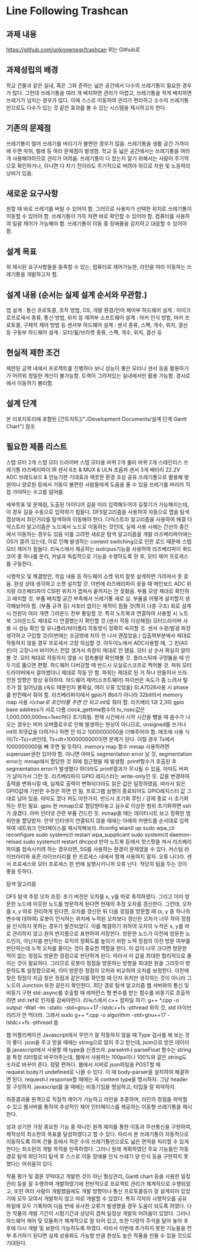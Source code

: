 # Line Following Trashcan

## 과제 내용
https://github.com/unknownpgr/trashcan
위는 Github로 

## 과제성립의 배경
학교 건물과 같은 실내, 혹은 그와 준하는 넓은 공간에서 다수의 쓰레기통이 필요한 경우가 많다. 그런데 쓰레기통을 여러 개 배치하면 관리가 어렵고, 쓰레기통을 적게 배치하면 쓰레기가 넘치는 경우가 많다. 이에 스스로 이동하여 관리가 편리하고 소수의 쓰레기통만으로도 다수가 있는 것 같은 효과를 볼 수 있는 시스템을 제시하고자 한다.

## 기존의 문제점
쓰레기통이 멀어 쓰레기를 버리기가 불편한 경우가 많음.
쓰레기통을 생활 공간 가까이에 두면 악취, 벌레 등 여러 문제점이 발생함.
학교 등 넓은 공간에서는 쓰레기통을 여러 개 사용해야하므로 관리가 어려움.
쓰레기통이 다 찼는지 알기 위해서는 사람이 주기적으로 확인하거나, 아니면 다 차기 전이라도 주기적으로 버려야 하므로 자원 및 노동력의 낭비가 있음.

## 새로운 요구사항
원할 때 바로 쓰레기를 버릴 수 있어야 함.
그러므로 사용자가 선택한 위치로 쓰레기통이 이동할 수 있어야 함.
쓰레기통이 가득 차면 바로 확인할 수 있어야 함.
컴퓨터를 사용하여 일괄 제어가 가능해야 함.
쓰레기통이 이동 중 장애물을 감지하고 대응할 수 있어야 함.

## 설계 목표
위 제시된 요구사항들을 충족할 수 있는, 컴퓨터로 제어가능한, 라인을 따라 이동하는 쓰레기통을 개발하고자 함.

## 설계 내용 (순서는 실제 설계 순서와 무관함.)
앱 설계 : 통신 프로토콜, 조작 방법, OS, 개발 환경/언어
제어부 하드웨어 설계 : 마이크로프로세서 종류, 통신 방법, 위치 등
제어부 소프트웨어 설계 : 마커 인식 방법, 마커 프로토콜, 구체적 제어 방법 등
센서부 하드웨어 설계 : 센서 종류, 스펙, 개수, 위치, 결선 등
구동부 하드웨어 설계 : 모터/휠/브라켓  종류, 스펙, 개수, 위치, 결선 등

## 현실적 제한 조건
제한된 금액 내에서 프로젝트를 진행하다 보니 성능이 좋은 모터나 센서 등을 활용하기가 어려워 정밀한 계산이 불가능함.
트랙이 그려져있는 실내에서만 활용 가능함.
경사로에서 이동하기 불리함.

## 설계 단계
본 리포지토리에 포함된 [간트차트]("./Development Documents/설계 단계 Gantt Chart") 참조


## 필요한 제품 리스트
스텝 모터 2개
스텝 모터 드라이버
스텝 모터용 바퀴 2개
롤러 바퀴 2개
스테인리스 쓰레기통
라즈베리파이
IR 센서 6조 & MUX & ULN
초음파 센서 3개
배터리 22.2V
ADC
브레드보드 & 만능기판
기대효과
깨끗한 환경 조성 
공유 쓰레기통으로 활용해 병원이나 양로원 등에서 거동이 불편한 사람들에게 도움을 줄 수 있음
쓰레기를 버리러 직접 가야하는 수고를 덜어줌.

세부목표 및 문제점, 도출된 아이디어
길을 미리 입력해두어야 길찾기가 가능해지는데, 이 경우 길을 수동으로 입력하기 힘들다.
DFS알고리즘을 사용하여 자동으로 맵을 탐색
맵상에서 최단거리를 탐색하여 이동해야 한다.
다익스트라 알고리즘을 사용하여 해결
다익스트라 알고리즘은 노드에서 노드로 이동하는 것인데, 실제 사용 시에는 간선의 중간에서 이동하는 경우도 있음
이를 고려한 새로운 탐색 알고리즘을 개발
라즈베리파이에는 OS가 깔려 있는데, 이로 인해 발생하는 context switching으로 인한 로드 때문에 스텝모터 제어가 힘들다.
리눅스에서 제공하는 isolcpus기능을 사용하여 라즈베리파이 쿼드코어 중 하나를 분리, 커널과 독립적으로 기능을 수행하도록 한 후, 모터 제어 프로세스를 구동한다.

시행착오 및 해결방안, 학습 내용 등
하드웨어
소켓 위치 잘못 설계하면 가려져서 못 꽂음. 완성 상태 생각하고 소켓 설치할 것.
이번에 라즈베리파이 꽂을 때 메인보드 ADC 위치랑 라즈베리파이 CSI핀 위치가 겹쳐서 끝까지는 안 꽂혔음. 부품 모양 제대로 확인하고 배치할 것.
부품 배치할 공간 부족해서 쓰레기통 새로 삼.
부품을 어떻게 설치할지 생각해놨어야 함. (부품 규격 등)
서포터 없이는 제작이 힘들 것(특히 다층 구조)
회로 설계 시 전원이 여러 개면 그라운드 전부 통일할 것. 특히 노트북과 연결하여 사용할 시 노트북 그라운드도 제대로 다 연결했는지 확인할 것.(센서 작동 이상해짐)
모터드라이버 사용 시 성능 확인 및 유니폴라/바이폴라 작동방식 정확히 숙지할 것.
센서 수광/발광 파장 생각하고 구입할 것(이번에는 조금밖에 차이 안 나서 괜찮았음.)
입출력부분에서 제대로 작동하지 않을 경우 프로세서 고장 의심할 것. 아두이노에서 ADC사용할 때, 그 핀(A0핀)이 고장나서 바이어스 전압 생겨서 측정이 제대로 안 됐음.
모터 상 순서 확실히 알아볼 것.
모터 제대로 작동하지 않을 시 접촉불량 확인해볼 것.
플라스틱에 구멍뚫을 때 인두기로 뚫으면 편함.
하드웨어 디버깅할 때 반드시 오실로스코프로 찍어볼 것.
파워 모터드라이버에서 끌어썼더니 제대로 작동 안 함. 파워는 제대로 된 거 하나 만들어서 쓰자.
전원 방향은 항상 유의하자.
하드웨어 제어(소프트웨어)
파이썬은 속도가 좀 느려서 탈조가 잘 일어났음.(속도 때문인지 불확실, 여러 오류 있었음)
SLA7026사용 시 phase를 반전해서 줘야 함.
라즈베리파이에서 gpio가 8bit가 아니라 32bit라서 memory map 사용 시char*로 포인터를 주면 안 되고 int*로 줘야 함.
라즈베리 1과 2,3의 gpio base address가 서로 다름
clock_gettime함수의 tv_nsec값은 1,000,000,000ns=1sec마다 초기화됨. 현재 시간에서 시작 시간을 뺐을 때 음수가 나오는 경우는 버퍼 오버플로우로 인해 발생하는 현상이 아니므로, unsigned를 쓰거나 int의 최댓값을 더하거나 하면 안 되고 1000000000을 더해주어야 함. 애초에 사용 식이(Tc-Ts)<dt인데, Ts+dt>1000000000이면 문제가 된다. 이럴 경우 Ts에서 1000000000을 빼 주면 될 듯하다.
memory map 함수 mmap 사용하려면 superuser권한 있어야 함. 아니면 아마도 segmentation error 날 것,
segmentation error는 mmap에서 할당한 것 외에 접근했을 때 발생함.
printf함수가 호출된 후 segmentation error가 발생했다 하더라도 printf결과가 무시될 수 있음. 아마도 버퍼가 날아가서 그런 듯.
라즈베리파이 GPIO 레지스터는 write-only인 듯. 값을 변경하여 출력을 변화시킬 때, 실제로 출력이 변화되더라도 읽은 값은 일정하였음. 따라서 읽은 GPIO값에 기반한 수정은 하면 안 됨.
프로그램 실행이 종료되어도 GPIO레지스터 값 그대로 남아 있음. 아마도 껐다 켜도 마찬가지. 반드시 초기화 루틴 / 강제 종료 시 초기화하는 루틴 필요.
gpio 핀 mmap으로 할당받아놓고 실수로 이상한 범위 초기화하면 ssh가 끊겼다. 아마 인터넷 관련 부품 건드린 듯. mmap쓸 때는 데이터시트 보고 정확한 범위만을 할당받자.
만약 인터넷이 연결되지 않을 때에는 아래의 커맨드를 순서대로 입력하여 네트워크 인터페이스를 재시작해보자.
ifconfig wlan0 up
sudo wpa_cli reconfigure
sudo systemctl restart wpa_supplicant
sudo systemctl daemon-reload
sudo systemctl restart dhcpcd
만약 노트북 등에서 핫스팟을 켜서 라즈베리파이를 접속시키려 하는 경우라면, 5G를 사용하는 환경이 문제였을 수 있다.
커스텀 라이브러리와 표준 라이브러리를 한 프로세스 내에서 함께 사용하지 말자. 오류 나더라.
센서 프로세스와 모터 프로세스 한 번에 실행시키니까 오류 난다. 적당히 텀을 두는 것이 좋을 듯하다.

탐색 알고리즘

DFS 탐색
추정 오차 조정: 초기 버전은 오차를 x, y를 따로 축적하였다. 그리고 이미 방문한 노드에 이웃한 노드를 방문하게 된다면 현재의 추정 오차를 갱신한다. 그런데, 오차를 x, y 따로 관리하게 된다면, 오차를 갱신한 뒤 다음 정점을 방문할 때 (x, y 중 하나의 변수에 대하여) 로봇이 인식하는 위치에 누적된 오차보다 갱신한 오차가 너무 작아 정점을 인식하지 못하는 경우가 발견되었다. 이를 해결하기 위하여 오차의 누적은 x, y를 따로 관리하지 않고 원의 반지름으로 표현하여 저장한다.
방문한 노드가 이전에 방문한 노드인지, 아닌지를 판단하는 로직의 정확도를 높이기 위한 노력
정점의 이전 방문 여부를 판단하는데 누적 오차를 줄이는 것이 중요한 역할을 한다. 이 값이 너무 크다면 방문한 적이 없는 정점도 방문한 정점으로 판단하게 된다. 따라서 이 값을 최대한 합리적으로 줄이는 것이 필요하다. 그러므로 로봇이 정점을 방문하는 방향을 최대한 원을 그리듯이 방문하도록 설정함으로써, 이미 방문한 정점의 오차와 비교하여 오차를 보정한다.
이전에 찾은 정점이 지금 찾은 정점과 같은지를 확인할 때 단지 위치만 생각하는 것이 아니라 그 노드의 Junction 또한 같은지 확인한다.
최단 경로 탐색 알고리즘
웹 서버와의 통신 및 비동기 구현
std::async를 호출할 때 레퍼런스 형 변수를 받는 함수를 비동기로 호출하려면 std::ref로 인자를 감싸야한다.
리눅스에서 c++ 컴파일 하기: g++ *.cpp -o output -Wall -lm -static -std=gnu++17 -lstdc++fs -pthread
위의 것, std 라이브러리가 안 먹더라. 그래서 sudo g++ *.cpp -o algorithm -std=gnu++17 -lstdc++fs -pthread 씀

웹 어플리케이션
Javascript에서 무언가 잘 작동하지 않을 때 Type 검사를 해 보는 것이 좋다.
json을 주고 받을 때에는 string으로 많이 주고 받는데, json으로 받은 데이터를 javascript에서 사용할 때 type을 신경쓰자.
parseInt나 parseFloat 함수는 string을 특정 리터럴로 바꾸어주는데, 웹에서 사용하는 100px이나 100%와 같은 string도 숫자로 바꾸어 준다. 정말 편하다.
웹에서 서버로 json파일을 POST할 때 request.body가 undefined로 나올 수 있다. 이 때 body-parser을 설치하여 해결하면 된다.
request나 response할 때에는 꼭 content type을 명시하자. 그냥 header 잘 구성하자.
javascript를 쓸 때에는 비동기임을 명심하고, 타입을 잘 파악하자.

최종결과물
원격으로 직접적 제어가 가능하고
라인을 추종하며, 라인의 정점을 파악할 수 있고
웹서버를 통하여 추상적인 제어 인터페이스를 제공하는
이동형 쓰레기통을 제시한다.

성과
상기한 가장 중요한 기능 중 하나인 원격 제어를 통한 이동과 무선통신을 구현하여, 제작상의 최소한의 목표를 달성하였다고 할 수 있다.
따라서 본 쓰레기통이 자동적으로 이동하도록 하며 건물 등에서 적은 수의 쓰레기통만으로도 넓은 면적을 처리할 수 있게 한다는 최소한의 개발 목적을 만족하였다.
그러나 원래 계획하였던 주요 기능들인 
자동 경로 탐색
최단거리 탐색 후 스스로 이동
장애물 인식
쓰레기 양 인식
		등을 구현하지 못했다는 아쉬움이 있다.

작품 평가 및 결론
무턱대고 개발한 것이 아닌 형상관리, Gantt chart 등을 사용한 일정관리 등을 잘 수행하며 개발하였기에 전반적으로 프로젝트 관리가 체계적으로 수행되었고, 또한 여러 사람이 개발했음에도 개발 방향이나 통신 프로토콜등이 잘 설계되어 있었기에 모두 모여서 개발하지 않고 따로 개발할 수 있었다. 특히 각자의 시행착오를 공유 파일에 모두 기록하여 다음 번에 유사한 오류가 발생했을 경우 도움이 되도록 하였다.
다만 작품의 개발 기간이 시험기간과 상당히 겹쳐 일정상 개발의 어려움이 있었다. 그러나 하드웨어 제어 및 모듈화가 체계적으로 잘 되어 있고, 또한 다량의 주석을 달아 놓아 추후에 다시 개발 및 보완이 가능하도록 하였다. 따라서 이번에 추가하지 못한 기능들을 전부 추가하기 된다면 실제 상용화도 가능할 만큼 완성도 높은 작품을 만들 수 있을 것으로 기대된다.


